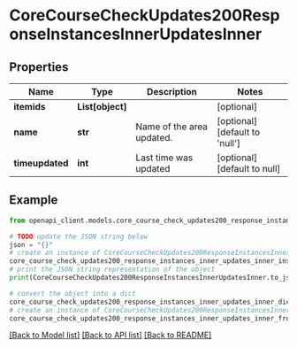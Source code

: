 # CoreCourseCheckUpdates200ResponseInstancesInnerUpdatesInner


## Properties

Name | Type | Description | Notes
------------ | ------------- | ------------- | -------------
**itemids** | **List[object]** |  | [optional] 
**name** | **str** | Name of the area updated. | [optional] [default to 'null']
**timeupdated** | **int** | Last time was updated | [optional] [default to null]

## Example

```python
from openapi_client.models.core_course_check_updates200_response_instances_inner_updates_inner import CoreCourseCheckUpdates200ResponseInstancesInnerUpdatesInner

# TODO update the JSON string below
json = "{}"
# create an instance of CoreCourseCheckUpdates200ResponseInstancesInnerUpdatesInner from a JSON string
core_course_check_updates200_response_instances_inner_updates_inner_instance = CoreCourseCheckUpdates200ResponseInstancesInnerUpdatesInner.from_json(json)
# print the JSON string representation of the object
print(CoreCourseCheckUpdates200ResponseInstancesInnerUpdatesInner.to_json())

# convert the object into a dict
core_course_check_updates200_response_instances_inner_updates_inner_dict = core_course_check_updates200_response_instances_inner_updates_inner_instance.to_dict()
# create an instance of CoreCourseCheckUpdates200ResponseInstancesInnerUpdatesInner from a dict
core_course_check_updates200_response_instances_inner_updates_inner_from_dict = CoreCourseCheckUpdates200ResponseInstancesInnerUpdatesInner.from_dict(core_course_check_updates200_response_instances_inner_updates_inner_dict)
```
[[Back to Model list]](../README.md#documentation-for-models) [[Back to API list]](../README.md#documentation-for-api-endpoints) [[Back to README]](../README.md)


